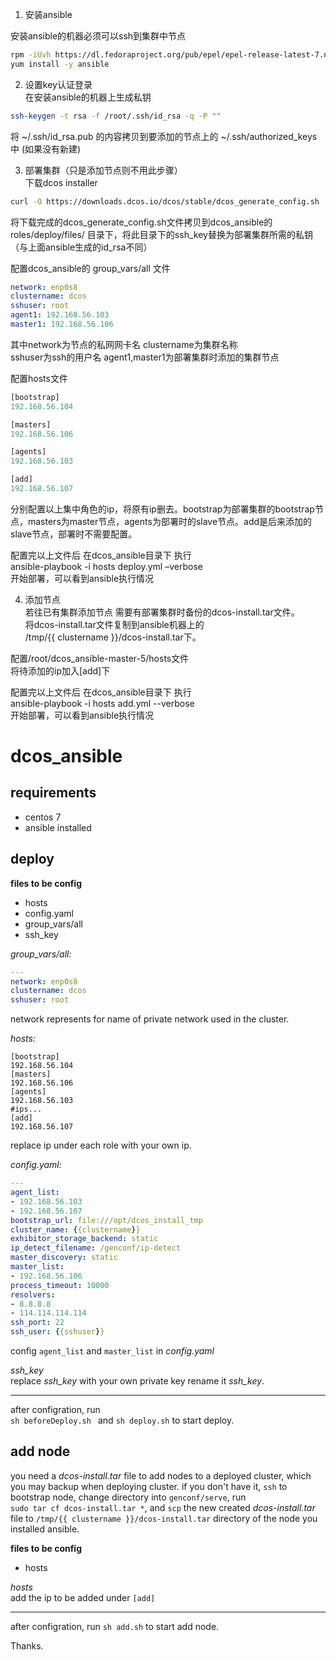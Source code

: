1.	安装ansible  

安装ansible的机器必须可以ssh到集群中节点  
```Bash
rpm -iUvh https://dl.fedoraproject.org/pub/epel/epel-release-latest-7.noarch.rpm  
yum install -y ansible  
```
2.	设置key认证登录  
在安装ansible的机器上生成私钥  
```Bash
ssh-keygen -t rsa -f /root/.ssh/id_rsa -q -P ""  
```
将 ~/.ssh/id_rsa.pub 的内容拷贝到要添加的节点上的 ~/.ssh/authorized_keys中
(如果没有新建)

3.	部署集群（只是添加节点则不用此步骤）  
下载dcos installer  
```Bash
curl -O https://downloads.dcos.io/dcos/stable/dcos_generate_config.sh  
```
将下载完成的dcos_generate_config.sh文件拷贝到dcos_ansible的roles/deploy/files/ 目录下，将此目录下的ssh_key替换为部署集群所需的私钥（与上面ansible生成的id_rsa不同）


配置dcos_ansible的 group_vars/all 文件  
```yaml
network: enp0s8
clustername: dcos
sshuser: root
agent1: 192.168.56.103
master1: 192.168.56.106
```
其中network为节点的私网网卡名 clustername为集群名称  
sshuser为ssh的用户名 agent1,master1为部署集群时添加的集群节点

配置hosts文件  
```python
[bootstrap]
192.168.56.104

[masters]
192.168.56.106

[agents]
192.168.56.103

[add]
192.168.56.107
```
分别配置以上集中角色的ip，将原有ip删去。bootstrap为部署集群的bootstrap节点，masters为master节点，agents为部署时的slave节点。add是后来添加的slave节点，部署时不需要配置。


配置完以上文件后 在dcos_ansible目录下 执行  
ansible-playbook -i hosts deploy.yml –verbose  
开始部署，可以看到ansible执行情况  

4.	添加节点  
若往已有集群添加节点 需要有部署集群时备份的dcos-install.tar文件。  
将dcos-install.tar文件复制到ansible机器上的  
/tmp/{{ clustername }}/dcos-install.tar下。  

配置/root/dcos_ansible-master-5/hosts文件  
将待添加的ip加入[add]下  
	
配置完以上文件后 在dcos_ansible目录下 执行  
ansible-playbook -i hosts add.yml --verbose  
开始部署，可以看到ansible执行情况  


# dcos_ansible
## requirements
- centos 7
- ansible installed

## deploy
**files to be config**
- hosts
- config.yaml
- group_vars/all
- ssh_key

*group_vars/all:*
```yaml
---
network: enp0s8
clustername: dcos
sshuser: root
```
network represents for name of private network used in the cluster.

*hosts:*
```
[bootstrap]
192.168.56.104
[masters]
192.168.56.106
[agents]
192.168.56.103
#ips...
[add]
192.168.56.107
```
replace ip under each role with your own ip.

*config.yaml:*
```yaml
---
agent_list:
- 192.168.56.103
- 192.168.56.107
bootstrap_url: file:///opt/dcos_install_tmp
cluster_name: {{clustername}}
exhibitor_storage_backend: static
ip_detect_filename: /genconf/ip-detect
master_discovery: static
master_list:
- 192.168.56.106
process_timeout: 10000
resolvers:
- 8.8.8.8
- 114.114.114.114
ssh_port: 22
ssh_user: {{sshuser}}
```
config `agent_list` and `master_list` in *config.yaml*

*ssh_key*  
replace *ssh_key* with your own private key rename it *ssh_key*.

-------------------------------------------------------------------------
after configration, run   
`sh beforeDeploy.sh ` and `sh deploy.sh` to start deploy.
## add node
you need a *dcos-install.tar* file to add nodes to a deployed cluster, which you may backup when deploying cluster. if you don't have it, `ssh` to bootstrap node, change directory into `genconf/serve`, run  
`sudo tar cf dcos-install.tar *`, and `scp` the new created *dcos-install.tar* file to `/tmp/{{ clustername }}/dcos-install.tar` directory of the node you installed ansible.

**files to be config**
- hosts

*hosts*  
add the ip to be added under `[add]`

-----------------------------------------------------------------------
after configration, run 
`sh add.sh` to start add node.

Thanks.



